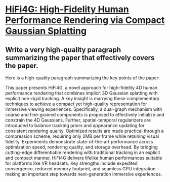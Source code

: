 # [HiFi4G: High-Fidelity Human Performance Rendering via Compact Gaussian   Splatting](https://arxiv.org/abs/2312.03461)

## Write a very high-quality paragraph summarizing the paper that effectively covers the paper.

 Here is a high-quality paragraph summarizing the key points of the paper:

This paper presents HiFi4G, a novel approach for high-fidelity 4D human performance rendering that combines implicit 3D Gaussian splatting with explicit non-rigid tracking. A key insight is marrying these complementary techniques to achieve a compact yet high-quality representation for immersive viewing experiences. Specifically, a dual-graph mechanism with coarse and fine-grained components is proposed to effectively initialize and constrain the 4D Gaussians. Further, spatial-temporal regularizers are introduced to balance tracking priors and appearance updating for consistent rendering quality. Optimized results are made practical through a compression scheme, requiring only 2MB per frame while retaining visual fidelity. Experiments demonstrate state-of-the-art performance across optimization speed, rendering quality, and storage overhead. By bridging cutting-edge differentiable rendering with traditional tracking in an explicit and compact manner, HiFi4G delivers lifelike human performances suitable for platforms like VR headsets. Key strengths include expedited convergence, reduced memory footprint, and seamless GPU integration - making an important step towards next-generation immersive experiences.
